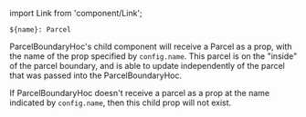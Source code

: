 import Link from 'component/Link';

```flow
${name}: Parcel
```

ParcelBoundaryHoc's child component will receive a Parcel as a prop, with the name of the prop specified by `config.name`. This parcel is on the "inside" of the parcel boundary, and is able to update independently of the parcel that was passed into the ParcelBoundaryHoc.

If ParcelBoundaryHoc doesn't receive a parcel as a prop at the name indicated by `config.name`, then this child prop will not exist.
